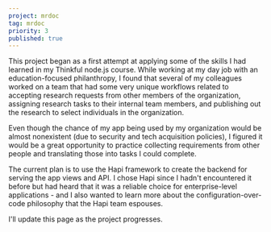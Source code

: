 ```yaml
---
project: mrdoc
tag: mrdoc
priority: 3
published: true
---
```


This project began as a first attempt at applying some of the skills I had learned in my Thinkful node.js course. While working at my day job with an education-focused philanthropy, I found that several of my colleagues worked on a team that had some very unique workflows related to accepting research requests from other members of the organization, assigning research tasks to their internal team members, and publishing out the research to select individuals in the organization.

Even though the chance of my app being used by my organization would be almost nonexistent (due to security and tech acquisition policies), I figured it would be a great opportunity to practice collecting requirements from other people and translating those into tasks I could complete.

The current plan is to use the Hapi framework to create the backend for serving the app views and API. I chose Hapi since I hadn't encountered it before but had heard that it was a reliable choice for enterprise-level applications - and I also wanted to learn more about the configuration-over-code philosophy that the Hapi team espouses.

I'll update this page as the project progresses.
